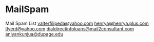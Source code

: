 # MailSpam
Mail Spam List
valterfilipeda@yahoo.com
henrya@henrya.plus.com
tlyerd@yahoo.com
dialdirectinfoloans@mail2consultant.com
aniyankunjua@dupage.edu
